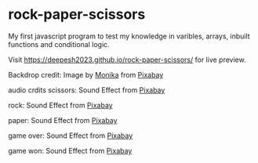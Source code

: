 # rock-paper-scissors

My first javascript program to test my knowledge in varibles, arrays, inbuilt functions and conditional logic.

Visit https://deepesh2023.github.io/rock-paper-scissors/ for live preview.

Backdrop credit: Image by <a href="https://pixabay.com/users/monicore-1499084/?utm_source=link-attribution&utm_medium=referral&utm_campaign=image&utm_content=3048876">Monika</a> from <a href="https://pixabay.com//?utm_source=link-attribution&utm_medium=referral&utm_campaign=image&utm_content=3048876">Pixabay</a>

audio crdits
scissors: Sound Effect from <a href="https://pixabay.com/sound-effects/?utm_source=link-attribution&utm_medium=referral&utm_campaign=music&utm_content=101193">Pixabay</a>

rock: Sound Effect from <a href="https://pixabay.com/?utm_source=link-attribution&utm_medium=referral&utm_campaign=music&utm_content=6409">Pixabay</a>

paper: Sound Effect from <a href="https://pixabay.com/sound-effects/?utm_source=link-attribution&utm_medium=referral&utm_campaign=music&utm_content=40747">Pixabay</a>

game over: Sound Effect from <a href="https://pixabay.com/?utm_source=link-attribution&utm_medium=referral&utm_campaign=music&utm_content=6008">Pixabay</a>

game won: Sound Effect from <a href="https://pixabay.com/?utm_source=link-attribution&utm_medium=referral&utm_campaign=music&utm_content=6185">Pixabay</a>
